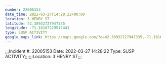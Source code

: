 ```yaml
---
number: 22005153
date_time: 2022-03-27T14:28:22+00:00
location: 3 HENRY ST
latitude: 42.38932727947335
longitude: -71.18167229517441
type: SUSP ACTIVITY
google_maps_link: https://maps.google.com/?q=42.38932727947335,-71.18167229517441
---
```


;;;Incident #: 22005153  Date: 2022-03-27 14:28:22   Type: SUSP ACTIVITY;;;;;;Location: 3 HENRY ST;;;
